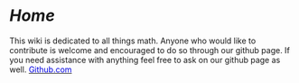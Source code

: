 # **_Home_**

This wiki is dedicated to all things math. Anyone who would like to contribute is welcome and encouraged to do so through our github page. If you need assistance with anything feel free to ask on our github page as well.
[<font color="| ,red,green,yellow|">Github.com</font>](https://github.com/Julieisbaka/Julieisbaka.github.io)
